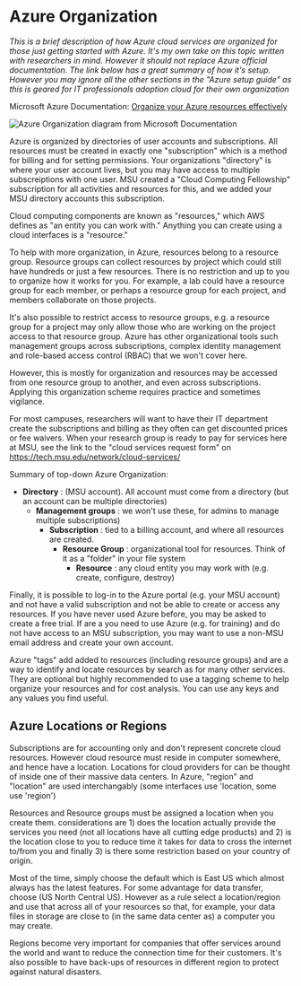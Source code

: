 # Azure Organization

*This is a brief description of how Azure cloud services are organized for those just getting started with Azure.  It's my own take on this topic written with researchers in mind.  However it should not replace Azure official documentation.  The link below has a great summary of how it's setup.  However you may ignore all the other sections in the "Azure setup guide" as this is geared for IT professionals adoption cloud for their own organization*

Microsoft Azure Documentation: [Organize your Azure resources effectively](https://docs.microsoft.com/en-us/azure/cloud-adoption-framework/ready/azure-setup-guide/organize-resources?tabs=AzureManagementGroupsAndHierarchy)


![Azure Organization diagram from Microsoft Documentation](https://docs.microsoft.com/en-us/azure/cloud-adoption-framework/ready/azure-setup-guide/media/organize-resources/scope-levels.png)

Azure is organized by directories of user accounts and subscriptions.  All resources must be created in exactly one "subscription" which is a method for billing and for setting permissions.  Your organizations "directory" is where your user account lives, but you may have access to multiple subscreiptions with one user.  MSU created a "Cloud Computing Fellowship" subscription for all activities and resources for this, and we added your MSU directory accounts this subscription.   

Cloud computing components are known as "resources," which AWS defines as "an entity you can work with."   Anything you can create using a cloud interfaces is a "resource."   

To help with more organization, in Azure, resources belong to a resource group.   Resource groups can collect resources by project which could still have hundreds or just a few resources.  There is no restriction and up to you to organize how it works for you.  For example, a lab could have a resource group for each member, or perhaps a resource group for each project, and members collaborate on those projects.   

It's also possible to restrict access to resource groups, e.g. a resource group for a project may only allow those who are working on the project access to that resource group.  Azure has other organizational tools such management groups across subscriptions, complex identity management and role-based access control (RBAC) that we won't cover here.  

However, this is mostly for organization and resources may be accessed from one resource group to another, and even across subscriptions.   Applying this organization scheme requires practice and sometimes vigilance.   

For most campuses, researchers will want to have their IT department create the subscriptions and billing as they often can get discounted prices or fee waivers.   When your research group is ready to pay for services here at MSU, see the link to the "cloud services request form" on https://tech.msu.edu/network/cloud-services/ 

Summary of top-down Azure Organization: 

 - **Directory** : (MSU account). All account must come from a directory (but an account can be multiple directories)
     - **Management groups** : we won't use these, for admins to manage multiple subscriptions)
         - **Subscription** : tied to a billing account, and where all resources are created.  
             - **Resource Group** : organizational tool for resources.  Think of it as a "folder" in your file system
                 - **Resource** : any cloud entity you may work with (e.g. create, configure, destroy)
 

Finally, it is possible to log-in to the Azure portal (e.g. your MSU account) and not have a valid subscription and not be able to create or access any resources.  If you have never used Azure before, you may be asked to create a free trial.   If are a you need to use Azure (e.g. for training) and do not have access to an MSU subscription, you may want to use a non-MSU email address and create your own account.  
  
Azure "tags" add added to resources (including resource groups) and are a way to identify and locate resources by search as for many other services.   They are optional but highly recommended to use a tagging scheme to help organize your resources and for cost analysis.   You can use any keys and any values you find useful.  

## Azure Locations or Regions

Subscriptions are for accounting only and don't represent concrete cloud resources.  However cloud resource must reside in computer somewhere, and hence have a location.   Locations for cloud providers for can be thought of inside one of their massive data centers.  In Azure, "region" and "location" are used interchangably (some interfaces use 'location, some use 'region')

Resources and Resource groups must be assigned a location when you create them.   considerations are 1) does the location actually provide the services you need (not all locations have all cutting edge products) and 2) is the location close to you to reduce time it takes for data to cross the internet to/from you and finally 3) is there some restriction based on your country of origin.   

Most of the time, simply choose the default which is East US which almost always has the latest features.  For some advantage for data transfer, choose (US North Central US).   However as a rule select a location/region and use that across all of your resources so that, for example, your data files in storage are close to (in the same data center as) a computer you may create. 

Regions become very important for companies that offer services around the world and want to reduce the connection time for their customers.  It's also possible to have back-ups of resources in different region to protect against natural disasters.  